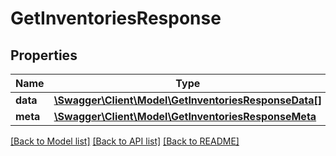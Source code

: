 # GetInventoriesResponse

## Properties
Name | Type | Description | Notes
------------ | ------------- | ------------- | -------------
**data** | [**\Swagger\Client\Model\GetInventoriesResponseData[]**](GetInventoriesResponseData.md) |  | 
**meta** | [**\Swagger\Client\Model\GetInventoriesResponseMeta**](GetInventoriesResponseMeta.md) |  | 

[[Back to Model list]](../README.md#documentation-for-models) [[Back to API list]](../README.md#documentation-for-api-endpoints) [[Back to README]](../README.md)


